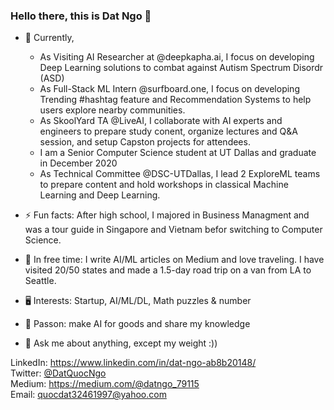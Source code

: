 ### Hello there, this is Dat Ngo 👋

- 🔭 Currently,
  * As Visiting AI Researcher at @deepkapha.ai, I focus on developing Deep Learning solutions to combat against Autism Spectrum Disordr (ASD)
  * As Full-Stack ML Intern @surfboard.one, I focus on developing Trending #hashtag feature and Recommendation Systems to help users explore nearby communities.
  * As SkoolYard TA @LiveAI, I collaborate with AI experts and engineers to prepare study conent, organize lectures and Q&A session, and setup Capston projects for attendees.
  * I am a Senior Computer Science student at UT Dallas and graduate in December 2020
  * As Technical Committee @DSC-UTDallas, I lead 2 ExploreML teams to prepare content and hold workshops in classical Machine Learning and Deep Learning.
 
- ⚡ Fun facts: After high school, I majored in Business Managment and was a tour guide in Singapore and Vietnam befor switching to Computer Science.
- 🌱 In free time: I write AI/ML articles on Medium and love traveling. I have visited 20/50 states and made a 1.5-day road trip on a van from LA to Seattle. 
- 🖥 Interests: Startup, AI/ML/DL, Math puzzles & number
- 🤔 Passon: make AI for goods and share my knowledge
- 💬 Ask me about anything, except my weight :))

LinkedIn: https://www.linkedin.com/in/dat-ngo-ab8b20148/ \
Twitter: [@DatQuocNgo](https://twitter.com/DatQuocNgo) \
Medium: https://medium.com/@datngo_79115 \
Email: quocdat32461997@yahoo.com
